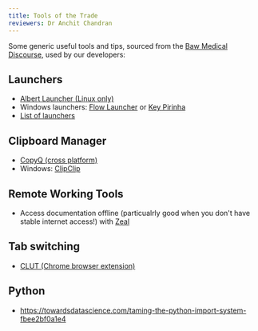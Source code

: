 ```yaml
---
title: Tools of the Trade
reviewers: Dr Anchit Chandran
---
```


Some generic useful tools and tips, sourced from the [Baw Medical Discourse](https://bawmedical.co.uk/t/generic-useful-tools-and-tips/762), used by our developers:

## Launchers

* [Albert Launcher (Linux only)](https://albertlauncher.github.io/)
* Windows launchers: [Flow Launcher](https://www.flowlauncher.com/docs/#/) or [Key Pirinha](https://keypirinha.com/)
* [List of launchers](https://marcus-baw.medium.com/theres-no-such-thing-as-a-free-launch-or-maybe-there-is-launchers-on-linux-in-2017-2f1bad929403)

## Clipboard Manager

* [CopyQ (cross platform)](https://hluk.github.io/CopyQ/)
* Windows: [ClipClip](https://clipclip.com/)

## Remote Working Tools

- Access documentation offline (particualrly good when you don't have stable internet access!) with [Zeal](https://zealdocs.org/)

## Tab switching

* [CLUT (Chrome browser extension)](https://chrome.google.com/webstore/detail/clut-cycle-last-used-tabs/cobieddmkhhnbeldhncnfcgcaccmehgn?hl=en)

## Python

* <https://towardsdatascience.com/taming-the-python-import-system-fbee2bf0a1e4>
